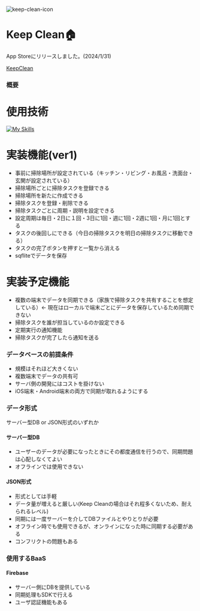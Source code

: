 ![keep-clean-icon](https://github.com/rei0v0/keep_clean/assets/130533596/249cd9cd-e7ee-4a03-be8b-eb9cdc69de17)
# Keep Clean🏠

App Storeにリリースしました。(2024/1/31)

[KeepClean](https://apps.apple.com/jp/app/keepclean/id6476443848)

### 概要

# 使用技術

[![My Skills](https://skillicons.dev/icons?i=flutter)](https://skillicons.dev)


# 実装機能(ver1)
+ 事前に掃除場所が設定されている（キッチン・リビング・お風呂・洗面台・玄関が設定されている）
+ 掃除場所ごとに掃除タスクを登録できる
+ 掃除場所を新たに作成できる
+ 掃除タスクを登録・削除できる
+ 掃除タスクごとに周期・説明を設定できる
+ 設定周期は毎日・2日に１回・3日に1回・週に1回・2週に1回・月に1回とする
+ タスクの後回しにできる（今日の掃除タスクを明日の掃除タスクに移動できる）
+ タスクの完了ボタンを押すと一覧から消える
+ sqfliteでデータを保存
  
# 実装予定機能
+ 複数の端末でデータを同期できる（家族で掃除タスクを共有することを想定している）<- 現在はローカルで端末ごとにデータを保存しているため同期できない
+ 掃除タスクを誰が担当しているのか設定できる
+ 定期実行の通知機能
+ 掃除タスクが完了したら通知を送る
  
### データベースの前提条件
+ 規模はそれほど大きくない
+ 複数端末でデータの共有可
+ サーバ側の開発にはコストを掛けない
+ iOS端末・Android端末の両方で同期が取れるようにする

### データ形式
サーバー型DB or JSON形式のいずれか
#### サーバー型DB
+ ユーザーのデータが必要になったときにその都度通信を行うので、同期問題は心配しなくてよい
+ オフラインでは使用できない

#### JSON形式
+ 形式としては手軽
+ データ量が増えると厳しい(Keep Cleanの場合はそれ程多くないため、耐えられるレベル)
+ 同期には一度サーバーを介してDBファイルとやりとりが必要
+ オフライン時でも使用できるが、オンラインになった時に同期する必要がある
+ コンフリクトの問題もある
  
### 使用するBaaS

#### Firebase
+ サーバー側にDBを提供している
+ 同期処理もSDKで行える
+ ユーザ認証機能もある
